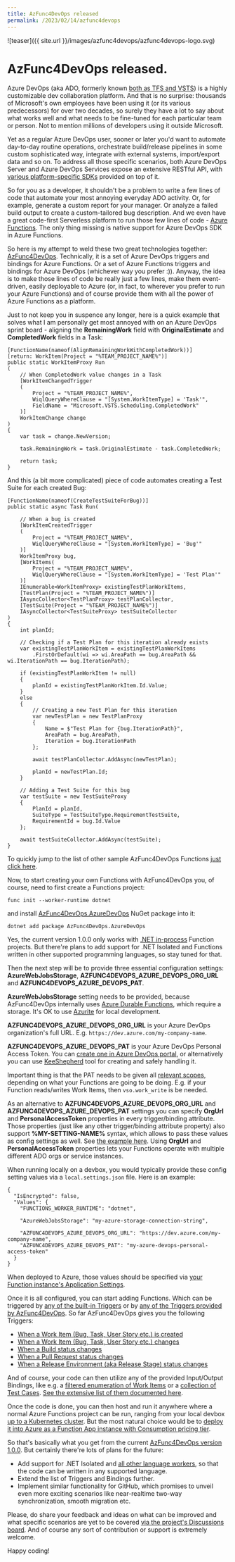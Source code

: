 ```yaml
---
title: AzFunc4DevOps released
permalink: /2023/02/14/azfunc4devops
---
```

![teaser]({{ site.url }}/images/azfunc4devops/azfunc4devops-logo.svg)
# AzFunc4DevOps released.


Azure DevOps (aka ADO, formerly known [both as TFS and VSTS](https://learn.microsoft.com/en-us/azure/devops/server/tfs-is-now-azure-devops-server?view=azure-devops)) is a highly customizable dev collaboration platform. And that is no surprise: thousands of Microsoft's own employees have been using it (or its various predecessors) for over two decades, so surely they have a lot to say about what works well and what needs to be fine-tuned for each particular team or person. Not to mention millions of developers using it outside Microsoft.

Yet as a regular Azure DevOps user, sooner or later you'd want to automate day-to-day routine operations, orchestrate build/release pipelines in some custom sophisticated way, integrate with external systems, import/export data and so on. To address all those specific scenarios, both Azure DevOps Server and Azure DevOps Services expose an extensive RESTful API, with [various platform-specific SDKs](https://learn.microsoft.com/en-us/rest/api/azure/devops/?view=azure-devops-rest-7.1#client-libraries) provided on top of it.

So for you as a developer, it shouldn't be a problem to write a few lines of code that automate your most annoying everyday ADO activity. Or, for example, generate a custom report for your manager. Or analyze a failed build output to create a custom-tailored bug description. And we even have a great code-first Serverless platform to run those few lines of code - [Azure Functions](https://learn.microsoft.com/en-us/azure/azure-functions/functions-get-started). The only thing missing is native support for Azure DevOps SDK in Azure Functions.

So here is my attempt to weld these two great technologies together: [AzFunc4DevOps](https://github.com/scale-tone/AzFunc4DevOps#azfunc4devops). Technically, it is a set of Azure DevOps triggers and bindings for Azure Functions. Or a set of Azure Functions triggers and bindings for Azure DevOps (whichever way you prefer :)). Anyway, the idea is to make those lines of code be really just a few lines, make them event-driven, easily deployable to Azure (or, in fact, to wherever you prefer to run your Azure Functions) and of course provide them with all the power of Azure Functions as a platform.

Just to not keep you in suspence any longer, here is a quick example that solves what I am personally get most annoyed with on an Azure DevOps sprint board - aligning the **RemainingWork** field with **OriginalEstimate** and **CompletedWork** fields in a Task:

```
[FunctionName(nameof(AlignRemainingWorkWithCompletedWork))]
[return: WorkItem(Project = "%TEAM_PROJECT_NAME%")]
public static WorkItemProxy Run
(
    // When CompletedWork value changes in a Task
    [WorkItemChangedTrigger
    (
        Project = "%TEAM_PROJECT_NAME%",
        WiqlQueryWhereClause = "[System.WorkItemType] = 'Task'",
        FieldName = "Microsoft.VSTS.Scheduling.CompletedWork"
    )]
    WorkItemChange change
)
{
    var task = change.NewVersion;

    task.RemainingWork = task.OriginalEstimate - task.CompletedWork;

    return task;
}
```

And this (a bit more complicated) piece of code automates creating a Test Suite for each created Bug:

```
[FunctionName(nameof(CreateTestSuiteForBug))]
public static async Task Run(

    // When a bug is created
    [WorkItemCreatedTrigger
    (
        Project = "%TEAM_PROJECT_NAME%",
        WiqlQueryWhereClause = "[System.WorkItemType] = 'Bug'"
    )]
    WorkItemProxy bug,
    [WorkItems(
        Project = "%TEAM_PROJECT_NAME%",
        WiqlQueryWhereClause = "[System.WorkItemType] = 'Test Plan'"
    )]
    IEnumerable<WorkItemProxy> existingTestPlanWorkItems,
    [TestPlan(Project = "%TEAM_PROJECT_NAME%")]
    IAsyncCollector<TestPlanProxy> testPlanCollector,
    [TestSuite(Project = "%TEAM_PROJECT_NAME%")]
    IAsyncCollector<TestSuiteProxy> testSuiteCollector
)
{
    int planId;

    // Checking if a Test Plan for this iteration already exists
    var existingTestPlanWorkItem = existingTestPlanWorkItems
        .FirstOrDefault(wi => wi.AreaPath == bug.AreaPath && wi.IterationPath == bug.IterationPath);

    if (existingTestPlanWorkItem != null)
    {
        planId = existingTestPlanWorkItem.Id.Value;
    }
    else
    {
        // Creating a new Test Plan for this iteration
        var newTestPlan = new TestPlanProxy
        {
            Name = $"Test Plan for {bug.IterationPath}",
            AreaPath = bug.AreaPath,
            Iteration = bug.IterationPath
        };

        await testPlanCollector.AddAsync(newTestPlan);

        planId = newTestPlan.Id;
    }

    // Adding a Test Suite for this bug
    var testSuite = new TestSuiteProxy
    {
        PlanId = planId,
        SuiteType = TestSuiteType.RequirementTestSuite,
        RequirementId = bug.Id.Value
    };

    await testSuiteCollector.AddAsync(testSuite);
}
```

To quickly jump to the list of other sample AzFunc4DevOps Functions [just click here](https://github.com/scale-tone/AzFunc4DevOps/tree/main/samples#azfunc4devops-samples).


Now, to start creating your own Functions with AzFunc4DevOps you, of course, need to first create a Functions project:

```
func init --worker-runtime dotnet
```

and install [AzFunc4DevOps.AzureDevOps](https://www.nuget.org/packages/AzFunc4DevOps.AzureDevOps) NuGet package into it:

```
dotnet add package AzFunc4DevOps.AzureDevOps
```

Yes, the current version 1.0.0 only works with [.NET in-process](https://learn.microsoft.com/en-us/azure/azure-functions/functions-dotnet-class-library?tabs=v4%2Ccmd) Function projects. But there're plans to add support for .NET Isolated and Functions written in other supported programming languages, so stay tuned for that.

Then the next step will be to provide three essential configuration settings: **AzureWebJobsStorage**, **AZFUNC4DEVOPS_AZURE_DEVOPS_ORG_URL** and **AZFUNC4DEVOPS_AZURE_DEVOPS_PAT**. 

**AzureWebJobsStorage** setting needs to be provided, because AzFunc4DevOps internally uses [Azure Durable Functions](https://learn.microsoft.com/en-us/azure/azure-functions/durable/durable-functions-overview), which require a storage. It's OK to use [Azurite](https://learn.microsoft.com/en-us/azure/storage/common/storage-use-azurite) for local development.

**AZFUNC4DEVOPS_AZURE_DEVOPS_ORG_URL** is your Azure DevOps organization's full URL. E.g. `https://dev.azure.com/my-company-name`.

**AZFUNC4DEVOPS_AZURE_DEVOPS_PAT** is your Azure DevOps Personal Access Token. You can [create one in Azure DevOps portal](https://learn.microsoft.com/en-us/azure/devops/organizations/accounts/use-personal-access-tokens-to-authenticate#create-a-pat), or alternatively you can use [KeeShepherd](https://marketplace.visualstudio.com/items?itemName=kee-shepherd.kee-shepherd-vscode) tool for creating and safely handling it.

Important thing is that the PAT needs to be given all [relevant scopes](https://learn.microsoft.com/en-us/azure/devops/integrate/get-started/authentication/oauth?view=azure-devops#scopes), depending on what your Functions are going to be doing. E.g. if your Function reads/writes Work Items, then `vso.work_write` is be needed.

As an alternative to **AZFUNC4DEVOPS_AZURE_DEVOPS_ORG_URL** and **AZFUNC4DEVOPS_AZURE_DEVOPS_PAT** settings you can specify **OrgUrl** and **PersonalAccessToken** properties in every trigger/binding attribute. Those properties (just like any other trigger/binding attribute property) also support **%MY-SETTING-NAME%** syntax, which allows to pass these values as config settings as well. See [the example here](https://github.com/scale-tone/AzFunc4DevOps/blob/main/samples/CloneBugsIntoDifferentOrg.cs#L23). Using **OrgUrl** and **PersonalAccessToken** properties lets your Functions operate with multiple different ADO orgs or service instances.
  
When running locally on a devbox, you would typically provide these config setting values via a `local.settings.json` file. Here is an example:

```
{
  "IsEncrypted": false,
  "Values": {
    "FUNCTIONS_WORKER_RUNTIME": "dotnet",

    "AzureWebJobsStorage": "my-azure-storage-connection-string",

    "AZFUNC4DEVOPS_AZURE_DEVOPS_ORG_URL": "https://dev.azure.com/my-company-name",
    "AZFUNC4DEVOPS_AZURE_DEVOPS_PAT": "my-azure-devops-personal-access-token"
  }
}
```
  
When deployed to Azure, those values should be specified via [your Function instance's Application Settings](https://learn.microsoft.com/en-us/azure/azure-functions/functions-how-to-use-azure-function-app-settings?tabs=portal#settings).

Once it is all configured, you can start adding Functions. Which can be triggered by [any of the built-in Triggers](https://learn.microsoft.com/en-us/azure/azure-functions/functions-triggers-bindings?tabs=csharp#supported-bindings) or by [any of the Triggers provided by AzFunc4DevOps](https://github.com/scale-tone/AzFunc4DevOps/wiki#triggers). So far AzFunc4DevOps gives you the following Triggers:

* [When a Work Item (Bug, Task, User Story etc.) is created](https://github.com/scale-tone/AzFunc4DevOps/wiki/Reference#T-AzFunc4DevOps-AzureDevOps-WorkItemCreatedTriggerAttribute)
* [When a Work Item (Bug, Task, User Story etc.) changes](https://github.com/scale-tone/AzFunc4DevOps/wiki/Reference#T-AzFunc4DevOps-AzureDevOps-WorkItemChangedTriggerAttribute)
* [When a Build status changes](https://github.com/scale-tone/AzFunc4DevOps/wiki/Reference#T-AzFunc4DevOps-AzureDevOps-BuildStatusChangedTriggerAttribute)
* [When a Pull Request status changes](https://github.com/scale-tone/AzFunc4DevOps/wiki/Reference#T-AzFunc4DevOps-AzureDevOps-PullRequestStatusChangedTriggerAttribute)
* [When a Release Environment (aka Release Stage) status changes](https://github.com/scale-tone/AzFunc4DevOps/wiki/Reference#T-AzFunc4DevOps-AzureDevOps-ReleaseEnvironmentStatusChangedTriggerAttribute)

And of course, your code can then utilize any of the provided Input/Output Bindings, like e.g. a [filtered enumeration of Work Items](https://github.com/scale-tone/AzFunc4DevOps/wiki/Reference#T-AzFunc4DevOps-AzureDevOps-WorkItemsAttribute) or a [collection of Test Cases](https://github.com/scale-tone/AzFunc4DevOps/wiki/Reference#T-AzFunc4DevOps-AzureDevOps-TestSuiteAttribute). [See the extensive list of them documented here](https://github.com/scale-tone/AzFunc4DevOps/wiki#bindings).

Once the code is done, you can then host and run it anywhere where a normal Azure Functions project can be run, ranging from your local devbox [up to a Kubernetes cluster](https://learn.microsoft.com/en-us/azure/azure-functions/functions-kubernetes-keda). But the most natural choice would be to [deploy it into Azure as a Function App instance with Consumption pricing tier](https://learn.microsoft.com/en-us/azure/azure-functions/consumption-plan).

So that's basically what you get from the current [AzFunc4DevOps version 1.0.0](https://www.nuget.org/packages/AzFunc4DevOps.AzureDevOps). But certainly there're lots of plans for the future:

* Add support for .NET Isolated and [all other language workers](https://learn.microsoft.com/en-us/azure/azure-functions/supported-languages), so that the code can be written in any supported language.
* Extend the list of Triggers and Bindings further.
* Implement similar functionality for GitHub, which promises to unveil even more exciting scenarios like near-realtime two-way synchronization, smooth migration etc. 

Please, do share your feedback and ideas on what can be improved and what specific scenarios are yet to be covered [via the project's Discussions board](https://github.com/scale-tone/AzFunc4DevOps/discussions). And of course any sort of contribution or support is extremely welcome.

Happy coding!
